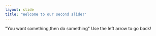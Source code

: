 ```yaml
---
layout: slide
title: "Welcome to our second slide!"
---
```

"You want something,then do something"
Use the left arrow to go back!
